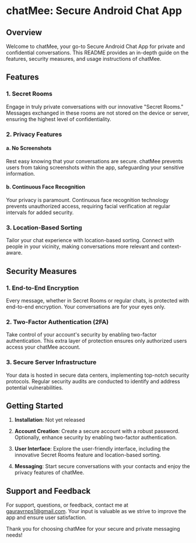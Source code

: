 # chatMee: Secure Android Chat App

## Overview

Welcome to chatMee, your go-to Secure Android Chat App for private and confidential conversations. This README provides an in-depth guide on the features, security measures, and usage instructions of chatMee.

## Features

### 1. Secret Rooms

Engage in truly private conversations with our innovative "Secret Rooms." Messages exchanged in these rooms are not stored on the device or server, ensuring the highest level of confidentiality.

### 2. Privacy Features

#### a. No Screenshots

Rest easy knowing that your conversations are secure. chatMee prevents users from taking screenshots within the app, safeguarding your sensitive information.

#### b. Continuous Face Recognition

Your privacy is paramount. Continuous face recognition technology prevents unauthorized access, requiring facial verification at regular intervals for added security.

### 3. Location-Based Sorting

Tailor your chat experience with location-based sorting. Connect with people in your vicinity, making conversations more relevant and context-aware.

## Security Measures

### 1. End-to-End Encryption

Every message, whether in Secret Rooms or regular chats, is protected with end-to-end encryption. Your conversations are for your eyes only.

### 2. Two-Factor Authentication (2FA)

Take control of your account's security by enabling two-factor authentication. This extra layer of protection ensures only authorized users access your chatMee account.

### 3. Secure Server Infrastructure

Your data is hosted in secure data centers, implementing top-notch security protocols. Regular security audits are conducted to identify and address potential vulnerabilities.

## Getting Started

1. **Installation**: Not yet released

2. **Account Creation**: Create a secure account with a robust password. Optionally, enhance security by enabling two-factor authentication.

3. **User Interface**: Explore the user-friendly interface, including the innovative Secret Rooms feature and location-based sorting.

4. **Messaging**: Start secure conversations with your contacts and enjoy the privacy features of chatMee.

## Support and Feedback

For support, questions, or feedback, contact me at gauravrnps1@gmail.com. Your input is valuable as we strive to improve the app and ensure user satisfaction.

Thank you for choosing chatMee for your secure and private messaging needs!
